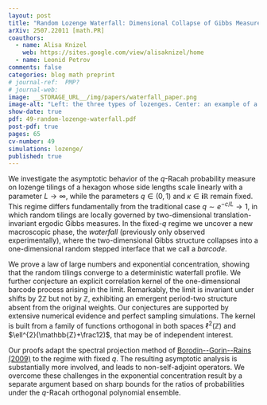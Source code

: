 ```yaml
---
layout: post
title: "Random Lozenge Waterfall: Dimensional Collapse of Gibbs Measures"
arXiv: 2507.22011 [math.PR]
coauthors:
  - name: Alisa Knizel
    web: https://sites.google.com/view/alisaknizel/home
  - name: Leonid Petrov
comments: false
categories: blog math preprint
# journal-ref:  PMP?
# journal-web:
image: __STORAGE_URL__/img/papers/waterfall_paper.png
image-alt: "Left: the three types of lozenges. Center: an example of a lozenge tiling of a hexagon whose side lengths are all equal to 3. Right: a perfect sample of the q-Racah random tiling with N=50, T=100, S=30, q=0.7, and κ=3i. The cross-section of the 3D surface across the middle represents the barcode process."
show-date: true
pdf: 49-random-lozenge-waterfall.pdf
post-pdf: true
pages: 65
cv-number: 49
simulations: lozenge/
published: true
---
```


We investigate the asymptotic behavior of the $q$-Racah
probability measure on lozenge tilings of a hexagon whose
side lengths scale linearly with a parameter $L\to\infty$,
while the parameters $q\in(0,1)$ and $\kappa\in
\mathbf{i}\mathbb{R}$ remain fixed.
This regime differs fundamentally
from the traditional case $q\sim e^{-c/L}\to1$, in which
random tilings are locally governed by two-dimensional
translation-invariant ergodic Gibbs measures.
In
the fixed-$q$ regime we uncover a new macroscopic phase, the
*waterfall* (previously only observed experimentally),
where the two-dimensional Gibbs structure collapses into a
one-dimensional random stepped interface that we call a
*barcode*.

We prove a law of large numbers and
exponential concentration, showing that the random tilings
converge to a deterministic waterfall profile.
We further conjecture an explicit
correlation kernel of the one-dimensional barcode process
arising in the limit.
Remarkably, the limit is invariant under shifts by
$2\mathbb{Z}$ but not by $\mathbb{Z}$, exhibiting an
emergent period-two structure absent from the original
weights.
Our conjectures are supported by extensive numerical
evidence and perfect sampling simulations.
The kernel is built from a family of
functions orthogonal in both spaces
$\ell^{2}(\mathbb{Z})$
and $\ell^{2}(\mathbb{Z}+\frac12)$,
that may be of independent interest.

Our proofs adapt the spectral projection method of
[Borodin--Gorin--Rains (2009)](https://arxiv.org/abs/0905.0679) to the regime with fixed $q$.
The resulting asymptotic analysis is substantially more
involved, and leads to non-self-adjoint operators. We
overcome these challenges in the exponential concentration
result by a separate argument based on sharp bounds for the
ratios of probabilities under the $q$-Racah orthogonal polynomial ensemble.
